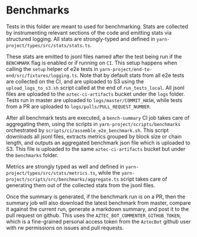 # Benchmarks

Tests in this folder are meant to used for benchmarking. Stats are collected by instrumenting relevant sections of the code and emitting stats via structured logging. All stats are strongly-typed and defined in `yarn-project/types/src/stats/stats.ts`.

These stats are emitted to jsonl files named after the test being run if the `BENCHMARK` flag is enabled or if running on `CI`. This setup happens when calling the `setup` helper of e2e tests in `yarn-project/end-to-end/src/fixtures/logging.ts`. Note that by default stats from all e2e tests are collected on the CI, and are uploaded to S3 using the `upload_logs_to_s3.sh` script called at the end of `run_tests_local`. All jsonl files are uploaded to the `aztec-ci-artifacts` bucket under the `logs` folder. Tests run in master are uploaded to `logs/master/COMMIT_HASH`, while tests from a PR are uploaded to `logs/pulls/PULL_REQUEST_NUMBER`.

After all benchmark tests are executed, a `bench-summary` CI job takes care of aggregating them, using the scripts in `yarn-project/scripts/benchmarks` orchestrated by `scripts/ci/assemble_e2e_benchmark.sh`. This script downloads all jsonl files, extracts metrics grouped by block size or chain length, and outputs an aggregated benchmark json file which is uploaded to S3. This file is uploaded to the same `aztec-ci-artifacts` bucket but under the `benchmarks` folder.

Metrics are strongly typed as well and defined in `yarn-project/types/src/stats/metrics.ts`, while the `yarn-project/scripts/src/benchmarks/aggregate.ts` script takes care of generating them out of the collected stats from the jsonl files.

Once the summary is generated, if the benchmark run is on a PR, then the summary job will also download the latest benchmark from master, compare it against the current run, generate a markdown summary, and post it to the pull request on github. This uses the `AZTEC_BOT_COMMENTER_GITHUB_TOKEN`, which is a fine-grained personal access token from the `AztecBot` github user with rw permissions on issues and pull requests.
